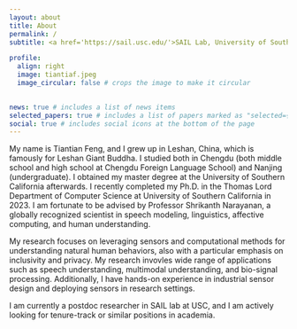 ```yaml
---
layout: about
title: About
permalink: /
subtitle: <a href='https://sail.usc.edu/'>SAIL Lab, University of Southern California</a>. tiantiaf@usc.edu

profile:
  align: right
  image: tiantiaf.jpeg
  image_circular: false # crops the image to make it circular
  

news: true # includes a list of news items
selected_papers: true # includes a list of papers marked as "selected={true}"
social: true # includes social icons at the bottom of the page
---
```


My name is Tiantian Feng, and I grew up in Leshan, China, which is famously for Leshan Giant Buddha. I studied both in Chengdu (both middle school and high school at Chengdu Foreign Language School) and Nanjing (undergraduate). I obtained my master degree at the University of Southern California afterwards. I recently completed my Ph.D. in the Thomas Lord Department of Computer Science at University of Southern California in 2023. I am fortunate to be advised by Professor Shrikanth Narayanan, a globally recognized scientist in speech modeling, linguistics, affective computing, and human understanding. 

My research focuses on leveraging sensors and computational methods for understanding natural human behaviors, also with a particular emphasis on inclusivity and privacy. My research invovles wide range of applications such as speech understanding, multimodal understanding, and bio-signal processing. Additionally, I have hands-on experience in industrial sensor design and deploying sensors in research settings. 


I am currently a postdoc researcher in SAIL lab at USC, and I am actively looking for tenure-track or similar positions in academia.


